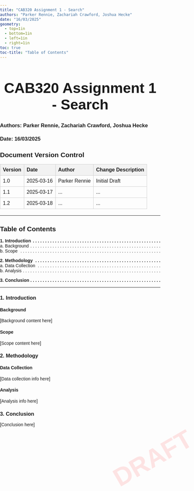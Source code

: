 ```yaml
---
title: "CAB320 Assignment 1 - Search"
authors: "Parker Rennie, Zachariah Crawford, Joshua Hecke"       
date: "16/03/2025"               
geometry:
  - top=1in
  - bottom=1in
  - left=1in
  - right=1in
toc: true
toc-title: "Table of Contents"
---
```


<style>
@page {
    @top-center {
        content: "CAB320A1"; 
        font-size: 12pt;
        font-weight: bold;
        color: red;
    }
    @bottom-center {
        content: "CAB320A1";
        font-size: 12pt;
        font-weight: bold;
        color: red;
    }
    @bottom-right {
        content: "Page " counter(page);
        font-size: 10pt;
        color: black;
    }
    size: A4;
    margin: 1in;
}

body {
    margin: 0;
    padding: 0;
    font-family: Arial, sans-serif;
    position: relative;
}

/* Red 'DRAFT' watermark */
.watermark {
    position: fixed;
    top: 35%;
    left: 10%;
    width: 80%;
    text-align: center;
    font-size: 80px;
    font-weight: bold;
    color: rgba(255, 0, 0, 0.1);
    transform: rotate(-30deg);
    z-index: -1;
    pointer-events: none;
}

/* Main title styling */
.headerTitle {
  font-size: 45px;
  text-align: center;
}

.tab {
  display: inline-block;
  margin-left: 40px;
}

/* Utility class for screen-reader only content */
.visually-hidden {
    clip: rect(0 0 0 0);
    clip-path: inset(100%);
    height: 1px;
    overflow: hidden;
    position: absolute;
    width: 1px;
    white-space: nowrap;
}

/* Table of Contents styling */
.toc-list, .toc-list ol {
  list-style-type: none;
  padding: 0;
}
.toc-list ol {
  /* Force alphabetical for nested items */
  list-style-type: lower-alpha;
  padding-inline-start: 2ch;
}
.toc-list > li > a {
  font-weight: bold;
  margin-block-start: 1em;
}
.toc-list li > a {
    text-decoration: none;
    display: grid;
    grid-template-columns: auto max-content;
    align-items: end;
}
.toc-list li > a > .title {
    position: relative;
    overflow: hidden;
}
.toc-list li > a .leaders::after {
    position: absolute;
    padding-inline-start: .25ch;
    content: " . . . . . . . . . . . . . . . . . . . "
        ". . . . . . . . . . . . . . . . . . . . . . . "
        ". . . . . . . . . . . . . . . . . . . . . . . "
        ". . . . . . . . . . . . . . . . . . . . . . . "
        ". . . . . . . . . . . . . . . . . . . . . . . "
        ". . . . . . . . . . . . . . . . . . . . . . . "
        ". . . . . . . . . . . . . . . . . . . . . . . ";
    text-align: right;
}

/* Version control table styling */
.version-table {
    width: 100%;
    border-collapse: collapse;
    margin-top: 10px;
    margin-bottom: 20px;
}
.version-table th, .version-table td {
    border: 1px solid #ccc;
    padding: 8px;
    text-align: left;
}
.version-table th {
    background-color: #f2f2f2;
}
</style>

<!-- Red DRAFT watermark -->
<div class="watermark">DRAFT</div>

<!-- Main Document Title -->
<h1 class="headerTitle">CAB320 Assignment 1 - Search</h1>

<!-- Author / Date lines; replace if needed -->
### Authors: Parker Rennie, Zachariah Crawford, Joshua Hecke
### Date: 16/03/2025  

<h2>Document Version Control</h2>
<table class="version-table">
<tr>
    <th>Version</th>
    <th>Date</th>
    <th>Author</th>
    <th>Change Description</th>
</tr>
<tr>
    <td>1.0</td>
    <td>2025-03-16</td>
    <td>Parker Rennie</td>
    <td>Initial Draft</td>
</tr>
<tr>
    <td>1.1</td>
    <td>2025-03-17</td>
    <td>...</td>
    <td>...</td>
</tr>
<tr>
    <td>1.2</td>
    <td>2025-03-18</td>
    <td>...</td>
    <td>...</td>
</tr>
</table>

---

<h2>Table of Contents</h2>
<ol class="toc-list" role="list">
  <li>
    <a href="#Introduction">
      <span class="title">1. Introduction<span class="leaders" aria-hidden="true"></span></span>
    </a>
    <ol role="list">
      <li>
        <a href="#Background">
          <span class="title">Background<span class="leaders" aria-hidden="true"></span></span>
        </a>
      </li>
      <li>
        <a href="#Scope">
          <span class="title">Scope<span class="leaders" aria-hidden="true"></span></span>
        </a>
      </li>
    </ol>
  </li>
  <li>
    <a href="#Methodology">
      <span class="title">2. Methodology<span class="leaders" aria-hidden="true"></span></span>
    </a>
    <ol role="list">
      <li>
        <a href="#DataCollection">
          <span class="title">Data Collection<span class="leaders" aria-hidden="true"></span></span>
        </a>
      </li>
      <li>
        <a href="#Analysis">
          <span class="title">Analysis<span class="leaders" aria-hidden="true"></span></span>
        </a>
      </li>
    </ol>
  </li>
  <li>
    <a href="#Conclusion">
      <span class="title">3. Conclusion<span class="leaders" aria-hidden="true"></span></span>
    </a>
  </li>
</ol>

---

<!-- Main content sections matching the TOC -->
<h3 id="Introduction">1. Introduction</h3>

<h4 id="Background">Background</h4>
<p>[Background content here]</p>

<h4 id="Scope">Scope</h4>
<p>[Scope content here]</p>

<h3 id="Methodology">2. Methodology</h3>

<h4 id="DataCollection">Data Collection</h4>
<p>[Data collection info here]</p>

<h4 id="Analysis">Analysis</h4>
<p>[Analysis info here]</p>

<h3 id="Conclusion">3. Conclusion</h3>
<p>[Conclusion here]</p>
